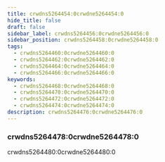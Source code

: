 ```yaml
---
title: crwdns5264454:0crwdne5264454:0
hide_title: false
draft: false
sidebar_label: crwdns5264456:0crwdne5264456:0
sidebar_position: crwdns5264458:0crwdne5264458:0
tags:
  - crwdns5264460:0crwdne5264460:0
  - crwdns5264462:0crwdne5264462:0
  - crwdns5264464:0crwdne5264464:0
  - crwdns5264466:0crwdne5264466:0
keywords:
  - crwdns5264468:0crwdne5264468:0
  - crwdns5264470:0crwdne5264470:0
  - crwdns5264472:0crwdne5264472:0
  - crwdns5264474:0crwdne5264474:0
description: crwdns5264476:0crwdne5264476:0
---
```


### crwdns5264478:0crwdne5264478:0

crwdns5264480:0crwdne5264480:0

